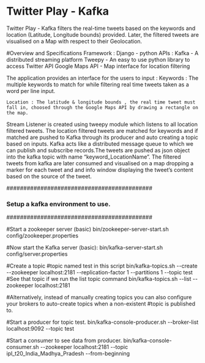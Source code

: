 Twitter Play - Kafka
======================
Twitter Play - Kafka filters the real-time tweets based on the keywords and location (Latitude, Longitude bounds) provided. Later, the filtered tweets are visualised on a Map with respect to their Geolocation. 

#Overview and Specifications
Framework :
	Django - python
APIs :
	Kafka - A distributed streaming platform
	Tweepy - An easy to use python library to access Twitter API
	Google Maps API - Map interface for location filtering 

The application provides an interface for the users to input :
	Keywords : The multiple keywords to match for while filtering real time tweets taken as a word per line input.
	
	Location : The latitude & longitude bounds , the real time tweet must fall in, choosed through the Google Maps API by drawing a rectangle on the map.

Stream Listener is created using tweepy module which listens to all location filtered tweets. The location filtered tweets are matched for keywords and if matched are pushed to Kafka through its producer and auto creating a topic based on inputs. Kafka acts like a distributed message queue to which we can publish and subscribe records.The tweets are pushed as json object into the kafka topic with name “keyword_LocationName”. The filtered tweets from kafka are later consumed and visualised on a map dropping a marker for each tweet and and info window displaying the tweet’s content based on the source of the tweet.

###########################################
### Setup a kafka environment to use.
###########################################

#Start a zookeeper server (basic)
bin/zookeeper-server-start.sh config/zookeeper.properties

#Now start the Kafka server (basic):
bin/kafka-server-start.sh config/server.properties

#Create a topic
#topic named test in this script
bin/kafka-topics.sh --create --zookeeper localhost:2181 --replication-factor 1 --partitions 1 --topic test
#See that topic if we run the list topic command
bin/kafka-topics.sh --list --zookeeper localhost:2181

#Alternatively, instead of manually creating topics you can also configure your brokers to auto-create topics when a non-existent #topic is published to.

#Start a producer for topic test.
bin/kafka-console-producer.sh --broker-list localhost:9092 --topic test 

#Start a consumer to see data from producer.
bin/kafka-console-consumer.sh --zookeeper localhost:2181 --topic ipl_t20_India_Madhya_Pradesh --from-beginning
